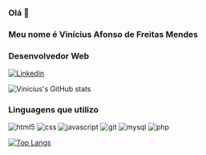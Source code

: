 ### Olá 👋
### Meu nome é Vinícius Afonso de Freitas Mendes
### Desenvolvedor Web
[![Linkedin](https://img.shields.io/badge/LinkedIn-0077B5?style=for-the-badge&logo=linkedin&logoColor=white)](https://www.linkedin.com/in/vinícius-afonso-de-freitas-mendes-9a806421a)

![Vinicius's GitHub stats](https://github-readme-stats.vercel.app/api?username=vafmendes&show_icons=true&theme=tokyonight)

### Linguagens que utilizo

<div style="display: inline-block">
  <img alt="html5" src="https://img.shields.io/badge/HTML5-E34F26?style=for-the-badge&logo=html5&logoColor=white">
  <img alt="css" src="https://img.shields.io/badge/CSS3-1572B6?style=for-the-badge&logo=css3&logoColor=white">
  <img alt="javascript" src="https://img.shields.io/badge/JavaScript-323330?style=for-the-badge&logo=javascript&logoColor=F7DF1E">
  <img alt="git" src="https://img.shields.io/badge/GIT-E44C30?style=for-the-badge&logo=git&logoColor=white">
  <img alt="mysql" src="https://img.shields.io/badge/MySQL-00000F?style=for-the-badge&logo=mysql&logoColor=white">
  <img alt="php" src="https://img.shields.io/badge/PHP-777BB4?style=for-the-badge&logo=php&logoColor=white">
</div><br>

[![Top Langs](https://github-readme-stats.vercel.app/api/top-langs/?username=vafmendes&theme=dark&layout=compact)](https://github.com/vafmendes/github-readme-stats)
